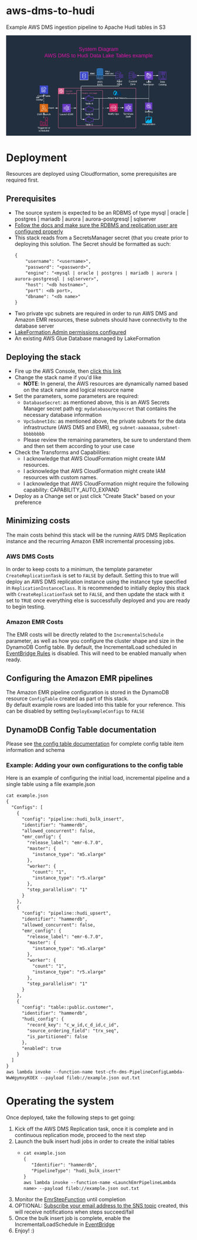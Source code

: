 # aws-dms-to-hudi
Example AWS DMS ingestion pipeline to Apache Hudi tables in S3

![](docs/diagram.png)   

# Deployment    
Resources are deployed using Cloudformation, some prerequisites are required first.

## Prerequisites   

* The source system is expected to be an RDBMS of type mysql | oracle | postgres | mariadb | aurora | aurora-postgresql | sqlserver 
* [Follow the docs and make sure the RDBMS and replication user are configured properly](https://docs.aws.amazon.com/dms/latest/userguide/CHAP_Source.html)
* This stack reads from a SecretsManager secret (that you create prior to deploying this solution. The Secret should be formatted as such:
    ```
    {
        "username": "<username>",
        "password": "<password>",
        "engine": "<mysql | oracle | postgres | mariadb | aurora | aurora-postgresql | sqlserver>",
        "host": "<db hostname>",
        "port": <db port>,
        "dbname": "<db name>"
    }
    ```   
* Two private vpc subnets are required in order to run AWS DMS and Amazon EMR resources, these subnets should have connectivity to the database server
* [LakeFormation Admin permissions configured](https://catalog.us-east-1.prod.workshops.aws/v2/workshops/78572df7-d2ee-4f78-b698-7cafdb55135d/en-US/lakeformation-basics/datalake-administrator)
* An existing AWS Glue Database managed by LakeFormation

## Deploying the stack

* Fire up the AWS Console, then [click this link](https://console.aws.amazon.com/cloudformation/home?region=us-east-1#/stacks/quickcreate?templateUrl=https%3A%2F%2Faws-dms-to-hudi-example.s3.amazonaws.com%2Fartifacts%2Faws-dms-to-hudi.yaml&stackName=dms-to-hudi)
* Change the stack name if you'd like
  * **NOTE**: In general, the AWS resources are dynamically named based on the stack name and logical resource name 
* Set the parameters, some parameters are required:
  * `DatabaseSecret`: as mentioned above, this is an AWS Secrets Manager secret path eg: `mydatabase/mysecret` that contains the necessary database information
  * `VpcSubnetIds`: as mentioned above, the private subnets for the data infrastructure (AWS DMS and EMR), eg `subnet-aaaaaaaa,subnet-bbbbbbbb`
  * Please review the remaining parameters, be sure to understand them and then set them according to your use case
* Check the Transforms and Capabilities:
  * I acknowledge that AWS CloudFormation might create IAM resources.
  * I acknowledge that AWS CloudFormation might create IAM resources with custom names.
  * I acknowledge that AWS CloudFormation might require the following capability: CAPABILITY_AUTO_EXPAND
* Deploy as a Change set or just click "Create Stack" based on your preference
  
## Minimizing costs    
The main costs behind this stack will be the running AWS DMS Replication instance and the recurring Amazon EMR incremental processing jobs.    

### AWS DMS Costs   
In order to keep costs to a minimum, the template parameter `CreateReplicationTask` is set to `FALSE` by default. 
Setting this to true will deploy an AWS DMS replication instance using the instance type specified in `ReplicationInstanceClass`.
It is recommended to initially deploy this stack with `CreateReplicationTask` set to `FALSE`, and then update the stack with it set to `TRUE` once everything else is successfully deployed and you are ready to begin testing.   

### Amazon EMR Costs   
The EMR costs will be directly related to the `IncrementalSchedule` parameter, as well as how you configure the cluster shape and size in the DynamoDB Config table.
By default, the IncrementalLoad scheduled in [EventBridge Rules](https://us-east-1.console.aws.amazon.com/events/home?region=us-east-1#/rules) is disabled. This will need to be enabled manually when ready.

## Configuring the Amazon EMR pipelines    
The Amazon EMR pipeline configuration is stored in the DynamoDB resource `ConfigTable` created as part of this stack.   
By default example rows are loaded into this table for your reference. This can be disabled by setting `DeployExampleConfigs` to `FALSE`

## DynamoDB Config Table documentation    
Please see [the config table documentation](docs/config_table.md) for complete config table item information and schema

### Example: Adding your own configurations to the config table

Here is an example of configuring the initial load, incremental pipeline and a single table using a file example.json

```
cat example.json
{
  "Configs": [
    {
      "config": "pipeline::hudi_bulk_insert",
      "identifier": "hammerdb",
      "allowed_concurrent": false,
      "emr_config": {
        "release_label": "emr-6.7.0",
        "master": {
          "instance_type": "m5.xlarge"
        },
        "worker": {
          "count": "1",
          "instance_type": "r5.xlarge"
        },
        "step_parallelism": "1"
      }
    },
    {
      "config": "pipeline::hudi_upsert",
      "identifier": "hammerdb",
      "allowed_concurrent": false,
      "emr_config": {
        "release_label": "emr-6.7.0",
        "master": {
          "instance_type": "m5.xlarge"
        },
        "worker": {
          "count": "1",
          "instance_type": "r5.xlarge"
        },
        "step_parallelism": "1"
      }
    },
    {
      "config": "table::public.customer",
      "identifier": "hammerdb",
      "hudi_config": {
        "record_key": "c_w_id,c_d_id,c_id",
        "source_ordering_field": "trx_seq",
        "is_partitioned": false
      },
      "enabled": true
    }
  ]
}
aws lambda invoke --function-name test-cfn-dms-PipelineConfigLambda-WwWgymxyKOEX --payload fileb://example.json out.txt
```

# Operating the system    
Once deployed, take the following steps to get going:

1. Kick off the AWS DMS Replication task, once it is complete and in continuous replication mode, proceed to the next step
2. Launch the bulk insert hudi jobs in order to create the initial tables
   * ```
     cat example.json
     {
        "Identifier": "hammerdb",
        "PipelineType": "hudi_bulk_insert"
     }
     aws lambda invoke --function-name <LaunchEmrPipelineLambda name> --payload fileb://example.json out.txt
     ```
3. Monitor the [EmrStepFunction](https://us-east-1.console.aws.amazon.com/states/home?region=us-east-1#/statemachines) until completion
4. OPTIONAL: [Subscribe your email address to the SNS topic](https://us-east-1.console.aws.amazon.com/sns/v3/home?region=us-east-1#/subscriptions) created, this will receive notifications when steps succeed/fail
5. Once the bulk insert job is complete, enable the IncrementalLoadSchedule in [EventBridge](https://us-east-1.console.aws.amazon.com/events/home?region=us-east-1#/rules)
6. Enjoy! :)

